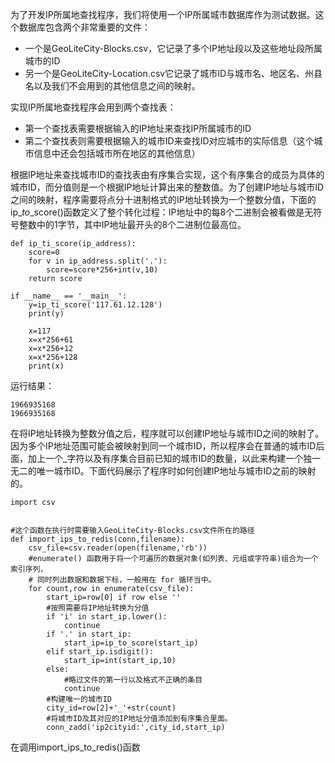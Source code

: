 为了开发IP所属地查找程序，我们将使用一个IP所属城市数据库作为测试数据。这个数据库包含两个非常重要的文件：

* 一个是GeoLiteCity-Blocks.csv，它记录了多个IP地址段以及这些地址段所属城市的ID
* 另一个是GeoLiteCity-Location.csv它记录了城市ID与城市名、地区名、州县名以及我们不会用到的其他信息之间的映射。

实现IP所属地查找程序会用到两个查找表：

* 第一个查找表需要根据输入的IP地址来查找IP所属城市的ID
* 第二个查找表则需要根据输入的城市ID来查找ID对应城市的实际信息（这个城市信息中还会包括城市所在地区的其他信息）

根据IP地址来查找城市ID的查找表由有序集合实现，这个有序集合的成员为具体的城市ID，而分值则是一个根据IP地址计算出来的整数值。为了创建IP地址与城市ID之间的映射，程序需要将点分十进制格式的IP地址转换为一个整数分值，下面的ip\__to_\_score\(\)函数定义了整个转化过程：IP地址中的每8个二进制会被看做是无符号整数中的1字节，其中IP地址最开头的8个二进制位最高位。

```
def ip_ti_score(ip_address):
    score=0
    for v in ip_address.split('.'):
        score=score*256+int(v,10)
    return score

if __name__ == '__main__':
    y=ip_ti_score('117.61.12.128')
    print(y)

    x=117
    x=x*256+61
    x=x*256+12
    x=x*256+128
    print(x)
```

运行结果：

```
1966935168
1966935168
```

在将IP地址转换为整数分值之后，程序就可以创建IP地址与城市ID之间的映射了。因为多个IP地址范围可能会被映射到同一个城市ID，所以程序会在普通的城市ID后面，加上一个\_字符以及有序集合目前已知的城市ID的数量，以此来构建一个独一无二的唯一城市ID。下面代码展示了程序时如何创建IP地址与城市ID之前的映射的。

```
import csv


#这个函数在执行时需要输入GeoLiteCity-Blocks.csv文件所在的路径
def import_ips_to_redis(conn,filename):
    csv_file=csv.reader(open(filename,'rb'))
    #enumerate() 函数用于将一个可遍历的数据对象(如列表、元组或字符串)组合为一个索引序列，
    # 同时列出数据和数据下标，一般用在 for 循环当中。
    for count,row in enumerate(csv_file):
        start_ip=row[0] if row else ''
        #按照需要将IP地址转换为分值
        if 'i' in start_ip.lower():
            continue
        if '.' in start_ip:
            start_ip=ip_to_score(start_ip)
        elif start_ip.isdigit():
            start_ip=int(start_ip,10)
        else:
            #略过文件的第一行以及格式不正确的条目
            continue
        #构建唯一的城市ID
        city_id=row[2]+'_'+str(count)
        #将城市ID及其对应的IP地址分值添加到有序集合里面。
        conn_zadd('ip2cityid:',city_id,start_ip)
```

在调用import_ips_to_redis()函数

